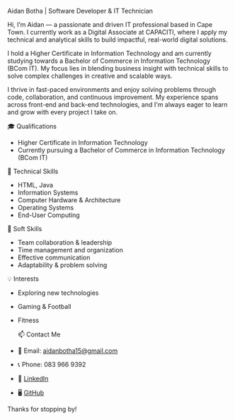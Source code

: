 Aidan Botha | Software Developer & IT Technician

Hi, I’m Aidan — a passionate and driven IT professional based in Cape Town. I currently work as a Digital Associate at CAPACITI, where I apply my technical and analytical skills to build impactful, real-world digital solutions.

I hold a Higher Certificate in Information Technology and am currently studying towards a Bachelor of Commerce in Information Technology (BCom IT). My focus lies in blending business insight with technical skills to solve complex challenges in creative and scalable ways.

I thrive in fast-paced environments and enjoy solving problems through code, collaboration, and continuous improvement. My experience spans across front-end and back-end technologies, and I'm always eager to learn and grow with every project I take on.

🎓 Qualifications
- Higher Certificate in Information Technology 
- Currently pursuing a Bachelor of Commerce in Information Technology (BCom IT)

 🔧 Technical Skills
- HTML, Java
- Information Systems
- Computer Hardware & Architecture
- Operating Systems
- End-User Computing

 🤝 Soft Skills
- Team collaboration & leadership
- Time management and organization
- Effective communication
- Adaptability & problem solving

 💡 Interests
- Exploring new technologies
- Gaming & Football
- Fitness 


  📫 Contact Me
- 📧 Email: aidanbotha15@gmail.com  
- 📞 Phone: 083 966 9392
- 💼 [LinkedIn](https://www.linkedin.com/in/aidan-botha-68399a191/)  
- 🖥️ [GitHub](https://github.com/aidan2125)



Thanks for stopping by!

